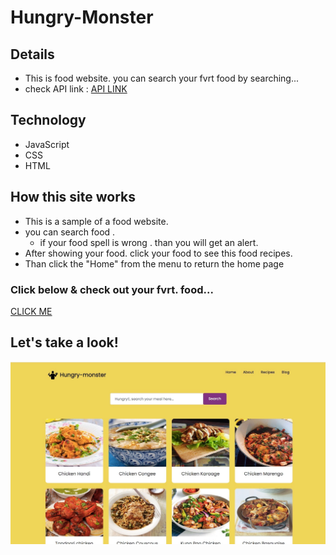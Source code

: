 # Hungry-Monster
## Details 
* This is food website. you can search your fvrt food by searching...
* check API link : [API LINK](https://www.themealdb.com/api/json/v1/1/search.php?s=Arrabiata)


## Technology
+  JavaScript
+  CSS
+  HTML

## How this site works
* This is a sample of a food website. 
* you can search food .
  - if your food spell is wrong . than you will get an alert.
* After showing your food. click your food to see this food recipes.
* Than click the "Home" from the menu to return the home page


### Click below & check out your fvrt. food...
[CLICK ME](shahinuralambhuiyan.github.io/hungry-monster/index.html)

## Let's take a look!
![alt text](images/page-ss.jpg)
